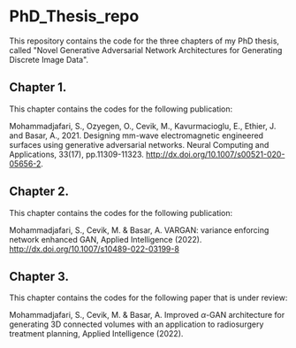 # PhD_Thesis_repo
This repository contains the code for the three chapters of my PhD thesis, called "Novel Generative Adversarial Network Architectures for Generating Discrete Image Data".
## Chapter 1. 

This chapter contains the codes for the following publication:

Mohammadjafari, S., Ozyegen, O., Cevik, M., Kavurmacioglu, E., Ethier, J. and Basar, A., 2021. Designing mm-wave electromagnetic engineered surfaces using generative adversarial networks. Neural Computing and Applications, 33(17), pp.11309-11323. 
http://dx.doi.org/10.1007/s00521-020-05656-2.

## Chapter 2.
This chapter contains the codes for the following publication:

Mohammadjafari, S., Cevik, M. \& Basar, A. VARGAN: variance enforcing network enhanced GAN, Applied Intelligence (2022). http://dx.doi.org/10.1007/s10489-022-03199-8

## Chapter 3.
This chapter contains the codes for the following paper that is under review:

Mohammadjafari, S., Cevik, M. \& Basar, A. Improved $\alpha$-GAN architecture for generating 3D connected volumes with an application to radiosurgery treatment planning, Applied Intelligence (2022).

